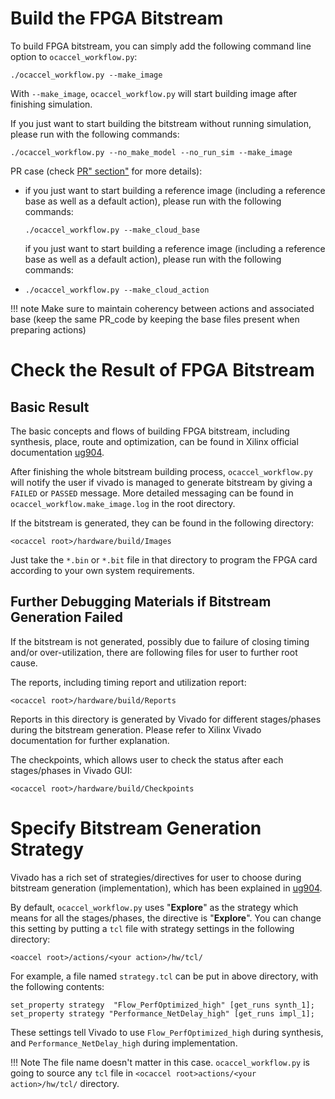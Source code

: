 # Build the FPGA Bitstream

To build FPGA bitstream, you can simply add the following command line option to `ocaccel_workflow.py`:

```
./ocaccel_workflow.py --make_image
```

With `--make_image`, `ocaccel_workflow.py` will start building image after finishing simulation.

If you just want to start building the bitstream without running simulation, please run with the following commands:

```
./ocaccel_workflow.py --no_make_model --no_run_sim --make_image
```

PR case (check [ PR&quot; section​&quot;](../../deep-dive/PR) for more details):

- if you just want to start building a reference image (including a reference base as well as a default action), please run with the following commands:

  ```
  ./ocaccel_workflow.py --make_cloud_base
  ```

  if you just want to start building a reference image (including a reference base as well as a default action), please run with the following commands:

- ```
  ./ocaccel_workflow.py --make_cloud_action
  ```

!!! note
    Make sure to maintain coherency between actions and associated base (keep the same PR_code by keeping the base files present when preparing actions)

# Check the Result of FPGA Bitstream

## Basic Result
The basic concepts and flows of building FPGA bitstream, including synthesis, place, route and optimization, can be found in Xilinx official documentation [ug904].

[ug904]: https://www.xilinx.com/support/documentation/sw_manuals/xilinx2016_1/ug904-vivado-implementation.pdf

After finishing the whole bitstream building process, `ocaccel_workflow.py` will notify the user if vivado is managed to generate bitstream by giving a `FAILED` or `PASSED` message. More detailed messaging can be found in `ocaccel_workflow.make_image.log` in the root directory.

If the bitstream is generated, they can be found in the following directory:
```
<ocaccel root>/hardware/build/Images
```

Just take the `*.bin` or `*.bit` file in that directory to program the FPGA card according to your own system requirements.

## Further Debugging Materials if Bitstream Generation Failed
If the bitstream is not generated, possibly due to failure of closing timing and/or over-utilization, there are following files for user to further root cause.

The reports, including timing report and utilization report:
```
<ocaccel root>/hardware/build/Reports
```
Reports in this directory is generated by Vivado for different stages/phases during the bitstream generation. Please refer to Xilinx Vivado documentation for further explanation.

The checkpoints, which allows user to check the status after each stages/phases in Vivado GUI:
```
<ocaccel root>/hardware/build/Checkpoints
```

# Specify Bitstream Generation Strategy
Vivado has a rich set of strategies/directives for user to choose during bitstream generation (implementation), which has been explained in [ug904].

By default, `ocaccel_workflow.py` uses "**Explore**" as the strategy which means for all the stages/phases, the directive is "**Explore**". You can change this setting by putting a `tcl` file with strategy settings in the following directory:
```
<oaccel root>/actions/<your action>/hw/tcl/
```

For example, a file named `strategy.tcl` can be put in above directory, with the following contents:
```
set_property strategy  "Flow_PerfOptimized_high" [get_runs synth_1];
set_property strategy "Performance_NetDelay_high" [get_runs impl_1];
```

These settings tell Vivado to use `Flow_PerfOptimized_high` during synthesis, and `Performance_NetDelay_high` during implementation.

!!! Note
    The file name doesn't matter in this case. `ocaccel_workflow.py` is going to source any `tcl` file in `<ocaccel root>actions/<your action>/hw/tcl/` directory.

